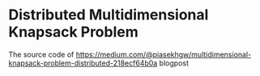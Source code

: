 # Distributed Multidimensional Knapsack Problem

The source code of https://medium.com/@piasekhgw/multidimensional-knapsack-problem-distributed-218ecf64b0a blogpost
